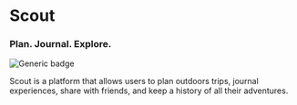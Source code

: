 # Scout
### Plan. Journal. Explore.
![Generic badge](https://img.shields.io/badge/Made%20with%20love%20in-Brooklyn,%20NY%20-black)

Scout is a platform that allows users to plan outdoors trips, journal experiences, share with friends, and keep a history of all their adventures.